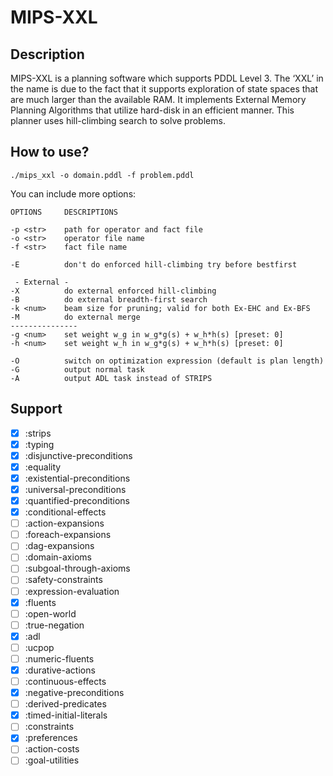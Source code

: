 # MIPS-XXL
## Description

MIPS-XXL is a planning software which supports PDDL Level 3. The ‘XXL’ in the name is due to the fact that it supports exploration of state spaces that are much larger than the available RAM. It implements External Memory Planning Algorithms that utilize hard-disk in an efficient manner. 
This planner uses hill-climbing search to solve problems.

## How to use?

```console
./mips_xxl -o domain.pddl -f problem.pddl
```

You can include more options:

```
OPTIONS     DESCRIPTIONS

-p <str>    path for operator and fact file
-o <str>    operator file name
-f <str>    fact file name

-E          don't do enforced hill-climbing try before bestfirst

 - External - 
-X          do external enforced hill-climbing
-B          do external breadth-first search
-k <num>    beam size for pruning; valid for both Ex-EHC and Ex-BFS
-M          do external merge
---------------
-g <num>    set weight w_g in w_g*g(s) + w_h*h(s) [preset: 0]
-h <num>    set weight w_h in w_g*g(s) + w_h*h(s) [preset: 0]

-O          switch on optimization expression (default is plan length)
-G          output normal task
-A          output ADL task instead of STRIPS
```

## Support

- [x] :strips
- [x] :typing
- [x] :disjunctive-preconditions
- [x] :equality 
- [x] :existential-preconditions 
- [x] :universal-preconditions 
- [x] :quantified-preconditions 
- [x] :conditional-effects 
- [ ] :action-expansions 
- [ ] :foreach-expansions 
- [ ] :dag-expansions 
- [ ] :domain-axioms 
- [ ] :subgoal-through-axioms 
- [ ] :safety-constraints 
- [ ] :expression-evaluation 
- [x] :fluents 
- [ ] :open-world 
- [ ] :true-negation 
- [x] :adl 
- [ ] :ucpop 
- [ ] :numeric-fluents 
- [x] :durative-actions 
- [ ] :continuous-effects 
- [x] :negative-preconditions
- [ ] :derived-predicates
- [x] :timed-initial-literals
- [ ] :constraints
- [x] :preferences
- [ ] :action-costs
- [ ] :goal-utilities
